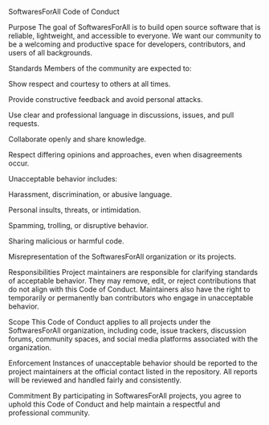 SoftwaresForAll Code of Conduct

Purpose
The goal of SoftwaresForAll is to build open source software that is reliable, lightweight, and accessible to everyone. We want our community to be a welcoming and productive space for developers, contributors, and users of all backgrounds.

Standards
Members of the community are expected to:

Show respect and courtesy to others at all times.

Provide constructive feedback and avoid personal attacks.

Use clear and professional language in discussions, issues, and pull requests.

Collaborate openly and share knowledge.

Respect differing opinions and approaches, even when disagreements occur.


Unacceptable behavior includes:

Harassment, discrimination, or abusive language.

Personal insults, threats, or intimidation.

Spamming, trolling, or disruptive behavior.

Sharing malicious or harmful code.

Misrepresentation of the SoftwaresForAll organization or its projects.


Responsibilities
Project maintainers are responsible for clarifying standards of acceptable behavior. They may remove, edit, or reject contributions that do not align with this Code of Conduct. Maintainers also have the right to temporarily or permanently ban contributors who engage in unacceptable behavior.

Scope
This Code of Conduct applies to all projects under the SoftwaresForAll organization, including code, issue trackers, discussion forums, community spaces, and social media platforms associated with the organization.

Enforcement
Instances of unacceptable behavior should be reported to the project maintainers at the official contact listed in the repository. All reports will be reviewed and handled fairly and consistently.

Commitment
By participating in SoftwaresForAll projects, you agree to uphold this Code of Conduct and help maintain a respectful and professional community.
